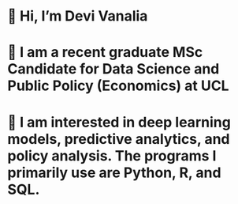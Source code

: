 # 👋 Hi, I’m Devi Vanalia
# 💼 I am a recent graduate MSc Candidate for Data Science and Public Policy (Economics) at UCL
# 💞️ I am interested in deep learning models, predictive analytics, and policy analysis. The programs I primarily use are Python, R, and SQL.


